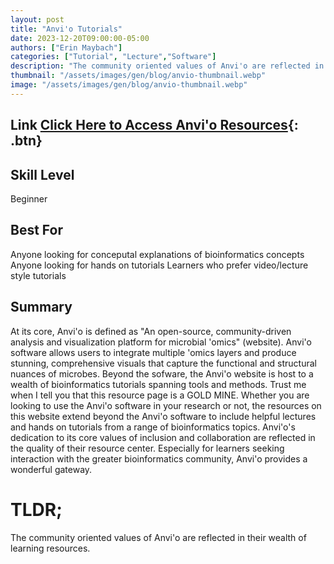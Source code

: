 ```yaml
---
layout: post
title: "Anvi'o Tutorials"
date: 2023-12-20T09:00:00-05:00
authors: ["Erin Maybach"]
categories: ["Tutorial", "Lecture","Software"]
description: "The community oriented values of Anvi'o are reflected in their wealth of learning resources."
thumbnail: "/assets/images/gen/blog/anvio-thumbnail.webp"
image: "/assets/images/gen/blog/anvio-thumbnail.webp"
---
```


## Link [Click Here to Access Anvi'o Resources]([https://anvio.org/learn/]){: .btn}

## Skill Level

Beginner

## Best For

Anyone looking for conceputal explanations of bioinformatics concepts
Anyone looking for hands on tutorials 
Learners who prefer video/lecture style tutorials 

## Summary ##

At its core, Anvi'o is defined as "An open-source, community-driven analysis and visualization platform for microbial 'omics" (website). Anvi'o software allows users to integrate multiple 'omics layers and produce stunning, comprehensive visuals that capture the functional and structural nuances of microbes. Beyond the sofware, the Anvi'o website is host to a wealth of bioinformatics tutorials spanning tools and methods. Trust me when I tell you that this resource page is a GOLD MINE. Whether you are looking to use the Anvi'o software in your research or not, the resources on this website extend beyond the Anvi'o software to include helpful lectures and hands on tutorials from a range of bioinformatics topics. Anvi'o's dedication to its core values of inclusion and collaboration are reflected in the quality of their resource center. Especially for learners seeking interaction with the greater bioinformatics community, Anvi'o provides a wonderful gateway.    
# TLDR;

The community oriented values of Anvi'o are reflected in their wealth of learning resources.
